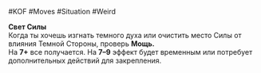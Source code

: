 #KOF #Moves #Situation #Weird 

**Свет Силы**  
Когда ты хочешь изгнать темного духа или  очистить  место Силы от влияния Темной Стороны, проверь **Мощь.**  
На **7+** все получается.  На  **7–9** эффект будет временным или  потребует  дополнительных действий для закрепления.  

